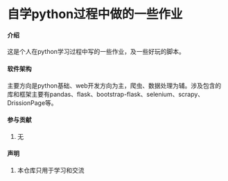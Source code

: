 # 自学python过程中做的一些作业

#### 介绍
这是个人在python学习过程中写的一些作业，及一些好玩的脚本。

#### 软件架构
主要方向是python基础、web开发方向为主，爬虫、数据处理为辅。涉及包含的库和框架主要有pandas、flask、bootstrap-flask、selenium、scrapy、DrissionPage等。

#### 参与贡献

1.  无



#### 声明

1.  本仓库只用于学习和交流
